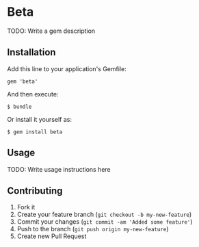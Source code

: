 # Beta

TODO: Write a gem description

## Installation

Add this line to your application's Gemfile:

    gem 'beta'

And then execute:

    $ bundle

Or install it yourself as:

    $ gem install beta

## Usage

TODO: Write usage instructions here

## Contributing

1. Fork it
2. Create your feature branch (`git checkout -b my-new-feature`)
3. Commit your changes (`git commit -am 'Added some feature'`)
4. Push to the branch (`git push origin my-new-feature`)
5. Create new Pull Request

